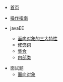 <!-- docs/_sidebar.md -->

* [首页](README.md)
* [操作指南](guide)

* javaEE
    * [面向对象的三大特性](javaee/characteristics)
    * [修饰词](javaee/README)
    * [集合](javaee/集合)
    * [内部类](javaee/内部类)

- 面试题
  - [面向对象](面试题/面向对象)